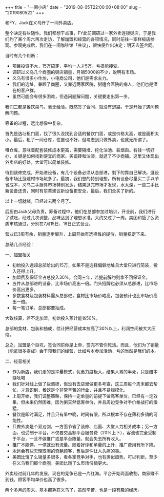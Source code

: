 +++
title = "一间小店"
date = "2019-08-05T22:00:00+08:00"
slug = "2019080522"
+++

和FY，Jack在义乌开了一间外卖店。

整个决定有些随性。我们都想干点事，FY此前调研过一家外卖连锁粥店，于是我们约了某个周六再次走访，了解加盟和经营的各项情况，同时前往一家样板店参观。参观完成后，我们在一间咖啡馆「共议」，很快便作出决定：明天去签合同。

当时有几个判断：

* 项目投资不大，15万搞定，平均一人才5万，亏损能接受。
* 调研过义乌几个商圈的粥店销量，月销5000的不少，说明有市场。
* 义乌有很多小作坊，小电商公司，他们是需求主力。
* 我们的选址，兼顾了商圈，又靠近两家医院，粥适合医院的病人，他们也是潜在的客户群。
* 虽然可能会有很多困难，但遇问题解问题，关键要走出第一步。

我们三都是餐饮菜鸟，毫无经验。既然签了合同，就没有退路。于是开始了遇问题解问题。

筹备的过程，远比想像中复杂。

首先是选址租门面，找了很久没找到合适的餐饮门面，或是价格太高，或是面积太小。最后，租了一间仓库，位置也不好，但考虑到只做外卖，也就无所谓了。

租仓库，意味着配套装修成本更高，需要隔墙、挖化油池、装烟囱。有钱一切好办，关键是如何找到便宜的商家。买瓷砖和油漆，就逛了不少商铺。这里又体现出外卖店的好处，大堂可以简单装修。

待到装修完成，开始进设备，有几个设备必须从总部进，剩下的靠自己解决。逛设备市场比逛建材市场坑多了。最初，我们想的特别理想，所有设备尽量买二手以节省成本，义乌二手厨具市场特别发达，结果逛完市场才发现，水太深，一些二手比新设备还贵，同时有前辈建议新设备更安全，最后，我们全买了新的。

以上一切就绪，已经过去两个月了。

后厨由Jack父母负责，筹备过程中，他们在总部参加过培训，开业前，我们进行了试吃，经过几次调整，品味达到了理想水准。大约又过了一周，美团和饿了么资质审核通过，分别在7月15日、16日正式营业。

营业已3周有余，销量逐步攀升，上周开始有选择性的提价，销量稳定下来。

总结几点经验：

一、加盟相关

* 初始投入远超总部给出的15万，如果不是选择偏僻地址且大堂只进行简装，投入还得上升。
* 加盟费及保证金占总投入30%，合同三年，若提前解约则拿不回保证金。
* 五件从总部进的设备，比市场价高出一倍。门头招牌也必须从总部进，比市场价高出更多。
* 多数食材及包装材料需从总部进，食材比市场价略高，包装预计也比市场价高出一倍。
* 每一笔订单，总部都要抽成。

大致核算，若不走加盟，初始投入预计能省50%。

总部的食材、包装和抽成，估计把经营成本拉高了30%以上，利润空间被大大压缩。

总之，加盟是个巨坑，签合同前你是上帝，签完不管你死活。而且，他们为了销量（能拿很多提成）会干预我们的经营，比如亏本参加活动，亏的当然是我们的本。

二、经营相关

* 作为新店，我们走的是冲量模式，优惠力度极大，结果人累的半死，只是赔本赚吆喝
* 我们针对线上做了些调研，但没有去店里做更多考查，这三周每个周末都去帮忙，才意识到，餐饮是个非常辛苦的行业，并且不易规模化。
* 上周开始，我们调整策略，保持一定单量的前提下做高客单价。已经有一定效果，但未来仍然困难，因为粥天然低客单价，并且周边竞争对手价格战打的很猛。
* 餐饮是即时满足，并且只有早中晚，时间有限，所以根本不存在薄利多销的可能性。
* 只做外卖是个双刃剑，一方面节省了装修、店面、大堂人力相关成本；另一方面，也受制于平台，不仅要交高额平台服务费（20%上下），客流也完全受制于平台，一旦不做推广或是平台限量，就会失去所有收入。
* 推广不能停，一停就没有流量。随着好评和单量的上升，推广费用有所下降。
* 永远会有些无理取闹的奇葩顾客，售后是件让人头痛的事。
* 美团比饿了么销量多很多，看各家竞争对手，也有类似趋势。可以判断，至少在义乌我们那个商圈，美团比饿了么市场份额更大。

外卖经过前几年的发展，现在的竞争已是一片红海。平台开始两面收割，商家赚不到钱，顾客平均单价也高了很多。

两个多月的周末，基本都耗在义乌了，虽然辛苦，也是一段有趣的经历。


